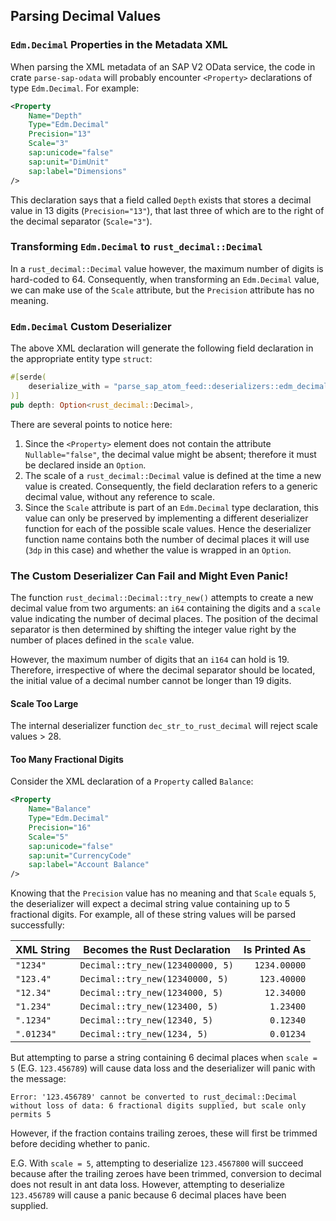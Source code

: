 ## Parsing Decimal Values


### `Edm.Decimal` Properties in the Metadata XML

When parsing the XML metadata of an SAP V2 OData service, the code in crate `parse-sap-odata` will probably encounter `<Property>` declarations of type `Edm.Decimal`.
For example:

```xml
<Property 
    Name="Depth"
    Type="Edm.Decimal"
    Precision="13"
    Scale="3"
    sap:unicode="false"
    sap:unit="DimUnit"
    sap:label="Dimensions"
/>
```

This declaration says that a field called `Depth` exists that stores a decimal value in 13 digits (`Precision="13"`), that last three of which are to the right of the decimal separator (`Scale="3"`).

### Transforming `Edm.Decimal` to `rust_decimal::Decimal`

In a `rust_decimal::Decimal` value however, the maximum number of digits is hard-coded to 64.  Consequently, when transforming an `Edm.Decimal` value, we can make use of the `Scale` attribute, but the `Precision` attribute has no meaning.

### `Edm.Decimal` Custom Deserializer

The above XML declaration will generate the following field declaration in the appropriate entity type `struct`:

```rust
#[serde(
    deserialize_with = "parse_sap_atom_feed::deserializers::edm_decimal::to_rust_decimal_3dp_opt"
)]
pub depth: Option<rust_decimal::Decimal>,
```

There are several points to notice here:

1. Since the `<Property>` element does not contain the attribute `Nullable="false"`, the decimal value might be absent; therefore it must be declared inside an `Option`.
1. The scale of a `rust_decimal::Decimal` value is defined at the time a new value is created.
    Consequently, the field declaration refers to a generic decimal value, without any reference to scale.
1. Since the `Scale` attribute is part of an `Edm.Decimal` type declaration, this value can only be preserved by implementing a different deserializer function for each of the possible scale values.
    Hence the deserializer function name contains both the number of decimal places it will use (`3dp` in this case) and whether the value is wrapped in an `Option`.

### The Custom Deserializer Can Fail and Might Even Panic!

The function `rust_decimal::Decimal::try_new()` attempts to create a new decimal value from two arguments: an `i64` containing the digits and a `scale` value indicating the number of decimal places. 
The position of the decimal separator is then determined by shifting the integer value right by the number of places defined in the `scale` value.

However, the maximum number of digits that an `i164` can hold is 19.
Therefore, irrespective of where the decimal separator should be located, the initial value of a decimal number cannot be longer than 19 digits.

#### Scale Too Large

The internal deserializer function `dec_str_to_rust_decimal` will reject scale values > 28.

#### Too Many Fractional Digits

Consider the XML declaration of a `Property` called `Balance`:

```xml
<Property
    Name="Balance"
    Type="Edm.Decimal"
    Precision="16"
    Scale="5"
    sap:unicode="false"
    sap:unit="CurrencyCode"
    sap:label="Account Balance"
/>
```

Knowing that the `Precision` value has no meaning and that `Scale` equals `5`, the deserializer will expect a decimal string value containing up to 5 fractional digits.
For example, all of these string values will be parsed successfully:

| XML String | Becomes the Rust Declaration     | Is Printed As |
|------------|----------------------------------|--------------:|
| `"1234"`   | `Decimal::try_new(123400000, 5)` |  `1234.00000` |
| `"123.4"`  | `Decimal::try_new(12340000, 5)`  |   `123.40000` |
| `"12.34"`  | `Decimal::try_new(1234000, 5)`   |    `12.34000` |
| `"1.234"`  | `Decimal::try_new(123400, 5)`    |     `1.23400` |
| `".1234"`  | `Decimal::try_new(12340, 5)`     |     `0.12340` |
| `".01234"` | `Decimal::try_new(1234, 5)`      |     `0.01234` |

But attempting to parse a string containing 6 decimal places when `scale = 5` (E.G. `123.456789`) will cause data loss and the deserializer will panic with the message:

`Error: '123.456789' cannot be converted to rust_decimal::Decimal without loss of data: 6 fractional digits supplied, but scale only permits 5`

However, if the fraction contains trailing zeroes, these will first be trimmed before deciding whether to panic.

E.G. With `scale = 5`, attempting to deserialize `123.4567800` will succeed because after the trailing zeroes have been trimmed, conversion to decimal does not result in ant data loss.
However, attempting to deserialize `123.456789` will cause a panic because 6 decimal places have been supplied.
